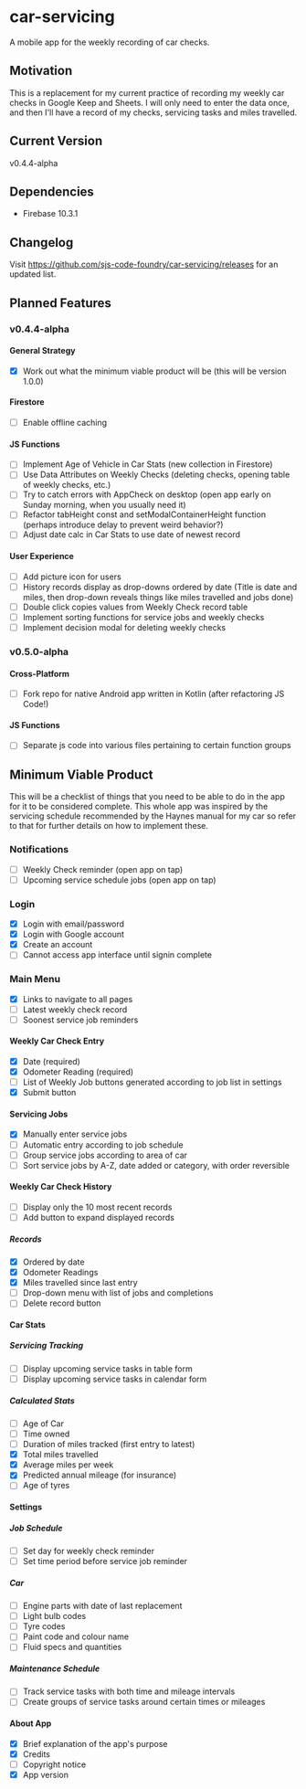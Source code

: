 # car-servicing

A mobile app for the weekly recording of car checks.

## Motivation

This is a replacement for my current practice of recording my weekly car checks in Google Keep and Sheets. I will only need to enter the data once, and then I'll have a record of my checks, servicing tasks and miles travelled.

## Current Version

v0.4.4-alpha

## Dependencies

-   Firebase 10.3.1

## Changelog

Visit https://github.com/sjs-code-foundry/car-servicing/releases for an updated list.

## Planned Features

### v0.4.4-alpha

#### General Strategy

-   [x] Work out what the minimum viable product will be (this will be version 1.0.0)

#### Firestore

-   [ ] Enable offline caching

#### JS Functions

-   [ ] Implement Age of Vehicle in Car Stats (new collection in Firestore)
-   [ ] Use Data Attributes on Weekly Checks (deleting checks, opening table of weekly checks, etc.)
-   [ ] Try to catch errors with AppCheck on desktop (open app early on Sunday morning, when you usually need it)
-   [ ] Refactor tabHeight const and setModalContainerHeight function (perhaps introduce delay to prevent weird behavior?)
-   [ ] Adjust date calc in Car Stats to use date of newest record

#### User Experience

-   [ ] Add picture icon for users
-   [ ] History records display as drop-downs ordered by date (Title is date and miles, then drop-down reveals things like miles travelled and jobs done)
-   [ ] Double click copies values from Weekly Check record table
-   [ ] Implement sorting functions for service jobs and weekly checks
-   [ ] Implement decision modal for deleting weekly checks

### v0.5.0-alpha

#### Cross-Platform

-   [ ] Fork repo for native Android app written in Kotlin (after refactoring JS Code!)

#### JS Functions

-   [ ] Separate js code into various files pertaining to certain function groups

## Minimum Viable Product

This will be a checklist of things that you need to be able to do in the app for it to be considered complete. This whole app was inspired by the servicing schedule recommended by the Haynes manual for my car so refer to that for further details on how to implement these.

### Notifications

-   [ ] Weekly Check reminder (open app on tap)
-   [ ] Upcoming service schedule jobs (open app on tap)

### Login

-   [x] Login with email/password
-   [x] Login with Google account
-   [x] Create an account
-   [ ] Cannot access app interface until signin complete

### Main Menu

-   [x] Links to navigate to all pages
-   [ ] Latest weekly check record
-   [ ] Soonest service job reminders

#### Weekly Car Check Entry

-   [x] Date (required)
-   [x] Odometer Reading (required)
-   [ ] List of Weekly Job buttons generated according to job list in settings
-   [x] Submit button

#### Servicing Jobs

-   [x] Manually enter service jobs
-   [ ] Automatic entry according to job schedule
-   [ ] Group service jobs according to area of car
-   [ ] Sort service jobs by A-Z, date added or category, with order reversible

#### Weekly Car Check History

-   [ ] Display only the 10 most recent records
-   [ ] Add button to expand displayed records

##### Records

-   [x] Ordered by date
-   [x] Odometer Readings
-   [x] Miles travelled since last entry
-   [ ] Drop-down menu with list of jobs and completions
-   [ ] Delete record button

#### Car Stats

##### Servicing Tracking

-   [ ] Display upcoming service tasks in table form
-   [ ] Display upcoming service tasks in calendar form

##### Calculated Stats

-   [ ] Age of Car
-   [ ] Time owned
-   [ ] Duration of miles tracked (first entry to latest)
-   [x] Total miles travelled
-   [x] Average miles per week
-   [x] Predicted annual mileage (for insurance)
-   [ ] Age of tyres

#### Settings

##### Job Schedule

-   [ ] Set day for weekly check reminder
-   [ ] Set time period before service job reminder

##### Car

-   [ ] Engine parts with date of last replacement
-   [ ] Light bulb codes
-   [ ] Tyre codes
-   [ ] Paint code and colour name
-   [ ] Fluid specs and quantities

##### Maintenance Schedule

-   [ ] Track service tasks with both time and mileage intervals
-   [ ] Create groups of service tasks around certain times or mileages

#### About App

-   [x] Brief explanation of the app's purpose
-   [x] Credits
-   [ ] Copyright notice
-   [x] App version
